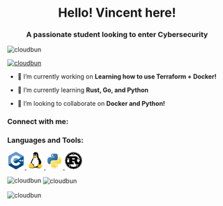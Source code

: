 <h1 align="center">Hello! Vincent here!</h1>
<h3 align="center">A passionate student looking to enter Cybersecurity</h3>

<p align="left"> <img src="https://komarev.com/ghpvc/?username=cloudbun&label=Profile%20views&color=0e75b6&style=flat" alt="cloudbun" /> </p>

<p align="left"> <a href="https://github.com/ryo-ma/github-profile-trophy"><img src="https://github-profile-trophy.vercel.app/?username=cloudbun" alt="cloudbun" /></a> </p>

- 🔭 I’m currently working on **Learning how to use Terraform + Docker!**

- 🌱 I’m currently learning **Rust, Go, and Python**

- 👯 I’m looking to collaborate on **Docker and Python!**

<h3 align="left">Connect with me:</h3>
<p align="left">
</p>

<h3 align="left">Languages and Tools:</h3>
<p align="left"> <a href="https://www.w3schools.com/cpp/" target="_blank" rel="noreferrer"> <img src="https://raw.githubusercontent.com/devicons/devicon/master/icons/cplusplus/cplusplus-original.svg" alt="cplusplus" width="40" height="40"/> </a> <a href="https://www.linux.org/" target="_blank" rel="noreferrer"> <img src="https://raw.githubusercontent.com/devicons/devicon/master/icons/linux/linux-original.svg" alt="linux" width="40" height="40"/> </a> <a href="https://www.python.org" target="_blank" rel="noreferrer"> <img src="https://raw.githubusercontent.com/devicons/devicon/master/icons/python/python-original.svg" alt="python" width="40" height="40"/> </a> <a href="https://www.rust-lang.org" target="_blank" rel="noreferrer"> <img src="https://raw.githubusercontent.com/devicons/devicon/master/icons/rust/rust-plain.svg" alt="rust" width="40" height="40"/> </a> </p>

<p><img align="left" src="https://github-readme-stats.vercel.app/api/top-langs?username=cloudbun&show_icons=true&locale=en&layout=compact" alt="cloudbun" /></p>

<p>&nbsp;<img align="center" src="https://github-readme-stats.vercel.app/api?username=cloudbun&show_icons=true&locale=en" alt="cloudbun" /></p>

<p><img align="center" src="https://github-readme-streak-stats.herokuapp.com/?user=cloudbun&" alt="cloudbun" /></p>
